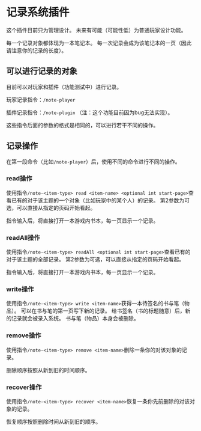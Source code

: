 # 记录系统插件

这个插件目前只为管理设计。
未来有可能（可能性低）为普通玩家设计功能。

每一个记录对象都体现为一本笔记本。
每一次记录会成为该笔记本的一页（因此请注意你的记录的长度）。

## 可以进行记录的对象

目前可以对玩家和插件（功能测试中）进行记录。

玩家记录指令：`/note-player`

插件记录指令：`/note-plugin` （注：这个功能目前因为bug无法实现）。

这些指令后面的参数的格式是相同的，可以进行若干不同的操作。

## 记录操作

在第一段命令（比如`/note-player`）后，使用不同的命令进行不同的操作。

### read操作

使用指令`/note-<item-type> read <item-name> <optional int start-page>`查看已有的对于该主题的一个对象（比如玩家中的某个人）的记录。
第2参数为可选，可以直接从指定的页码开始看起。

指令输入后，将直接打开一本游戏内书本，每一页显示一个记录。

### readAll操作

使用指令`/note-<item-type> readAll <optional int start-page>`查看已有的对于该主题的全部记录。
第2参数为可选，可以直接从指定的页码开始看起。

指令输入后，将直接打开一本游戏内书本，每一页显示一个记录。

### write操作

使用指令`/note-<item-type> write <item-name>`获得一本待签名的书与笔（物品）。
可以在书与笔的第一页写下新的记录。
给书签名（书的标题随意）后，新的记录就会被录入系统。
书与笔（物品）本身会被删除。

### remove操作

使用指令`/note-<item-type> remove <item-name>`删除一条你的对该对象的记录。

删除顺序按照从新到旧的时间顺序。

### recover操作

使用指令`/note-<item-type> recover <item-name>`恢复一条你先前删除的对该对象的记录。

恢复顺序按照删除时间从新到旧的顺序。
